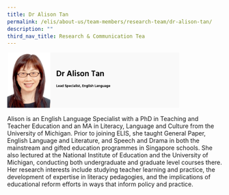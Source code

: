 ```yaml
---
title: Dr Alison Tan
permalink: /elis/about-us/team-members/research-team/dr-alison-tan/
description: ""
third_nav_title: Research & Communication Tea
---
```

<img src="/images/dr%20alison%20tan.png" style="width:80%">
		 
Alison is an English Language Specialist with a PhD in Teaching and Teacher Education and an MA in Literacy, Language and Culture from the University of Michigan. Prior to joining ELIS, she taught General Paper, English Language and Literature, and Speech and Drama in both the mainstream and gifted education programmes in Singapore schools. She also lectured at the National Institute of Education and the University of Michigan, conducting both undergraduate and graduate level courses there. Her research interests include studying teacher learning and practice, the development of expertise in literacy pedagogies, and the implications of educational reform efforts in ways that inform policy and practice.